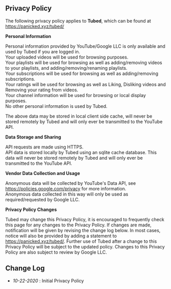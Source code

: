 ## Privacy Policy

The following privacy policy applies to **Tubed**, which can be found at https://panicked.xyz/tubed/



**Personal Information**

Personal information provided by YouTube/Google LLC is only available and used by Tubed if you are logged in. <br />
Your uploaded videos will be used for browsing purposes. <br />
Your playlists will be used for browsing as well as adding/removing videos to your playlists, and adding/removing/renaming playlists. <br />
Your subscriptions will be used for browsing as well as adding/removing subscriptions. <br />
Your ratings will be used for browsing as well as Liking, Disliking videos and Removing your rating from videos. <br />
Your channel information will be used for browsing or local display purposes. <br />
No other personal information is used by Tubed.

The above data may be stored in local client side cache, will never be stored remotely by Tubed and will only ever be transmitted to the YouTube API. <br />



**Data Storage and Sharing**

API requests are made using HTTPS. <br />
API data is stored locally by Tubed using an sqlite cache database. This data will never be stored remotely by Tubed and will only ever be transmitted to the YouTube API.



**Vendor Data Collection and Usage**

Anonymous data will be collected by YouTube's Data API, see https://policies.google.com/privacy for more information. <br />
Anonymous data collected in this way will only be used as required/requested by Google LLC.



**Privacy Policy Changes**

Tubed may change this Privacy Policy, it is encouraged to frequently check this page for any changes to the Privacy Policy. If changes are made, notification will be given by revising the change log below. In most cases, notice will also be provided by adding a statement to https://panicked.xyz/tubed/. Further use of Tubed after a change to this Privacy Policy will be subject to the updated policy. Changes to this Privacy Policy are also subject to review by Google LLC.



## Change Log

- *10-22-2020* : Initial Privacy Policy
